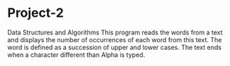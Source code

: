 # Project-2
Data Structures and Algorithms
This program reads the words from a text and displays the number of occurrences of
each word from this text. The word is defined as a succession of upper and lower cases. The
text ends when a character different than Alpha is typed.
